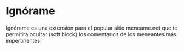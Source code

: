 # Ignórame

Ignórame es una extensión para el popular sitio meneame.net que te permitirá ocultar (soft block) los comentarios de los meneantes más impertinentes.

